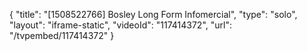 {
    "title": "[1508522766] Bosley Long Form Infomercial",
    "type": "solo",
    "layout": "iframe-static",
    "videoId": "117414372",
    "url": "\/tvpembed\/117414372"
}